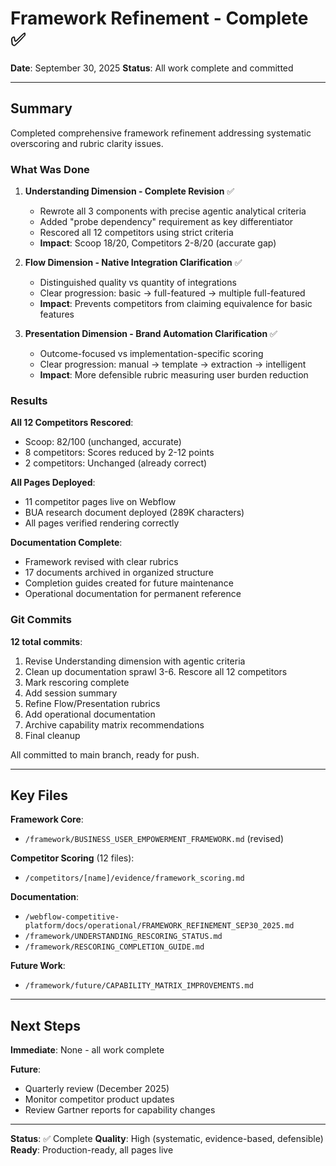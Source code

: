 # Framework Refinement - Complete ✅

**Date**: September 30, 2025
**Status**: All work complete and committed

---

## Summary

Completed comprehensive framework refinement addressing systematic overscoring and rubric clarity issues.

### What Was Done

1. **Understanding Dimension - Complete Revision** ✅
   - Rewrote all 3 components with precise agentic analytical criteria
   - Added "probe dependency" requirement as key differentiator
   - Rescored all 12 competitors using strict criteria
   - **Impact**: Scoop 18/20, Competitors 2-8/20 (accurate gap)

2. **Flow Dimension - Native Integration Clarification** ✅
   - Distinguished quality vs quantity of integrations
   - Clear progression: basic → full-featured → multiple full-featured
   - **Impact**: Prevents competitors from claiming equivalence for basic features

3. **Presentation Dimension - Brand Automation Clarification** ✅
   - Outcome-focused vs implementation-specific scoring
   - Clear progression: manual → template → extraction → intelligent
   - **Impact**: More defensible rubric measuring user burden reduction

### Results

**All 12 Competitors Rescored**:
- Scoop: 82/100 (unchanged, accurate)
- 8 competitors: Scores reduced by 2-12 points
- 2 competitors: Unchanged (already correct)

**All Pages Deployed**:
- 11 competitor pages live on Webflow
- BUA research document deployed (289K characters)
- All pages verified rendering correctly

**Documentation Complete**:
- Framework revised with clear rubrics
- 17 documents archived in organized structure
- Completion guides created for future maintenance
- Operational documentation for permanent reference

### Git Commits

**12 total commits**:
1. Revise Understanding dimension with agentic criteria
2. Clean up documentation sprawl
3-6. Rescore all 12 competitors
7. Mark rescoring complete
8. Add session summary
9. Refine Flow/Presentation rubrics
10. Add operational documentation
11. Archive capability matrix recommendations
12. Final cleanup

All committed to main branch, ready for push.

---

## Key Files

**Framework Core**:
- `/framework/BUSINESS_USER_EMPOWERMENT_FRAMEWORK.md` (revised)

**Competitor Scoring** (12 files):
- `/competitors/[name]/evidence/framework_scoring.md`

**Documentation**:
- `/webflow-competitive-platform/docs/operational/FRAMEWORK_REFINEMENT_SEP30_2025.md`
- `/framework/UNDERSTANDING_RESCORING_STATUS.md`
- `/framework/RESCORING_COMPLETION_GUIDE.md`

**Future Work**:
- `/framework/future/CAPABILITY_MATRIX_IMPROVEMENTS.md`

---

## Next Steps

**Immediate**: None - all work complete

**Future**:
- Quarterly review (December 2025)
- Monitor competitor product updates
- Review Gartner reports for capability changes

---

**Status**: ✅ Complete
**Quality**: High (systematic, evidence-based, defensible)
**Ready**: Production-ready, all pages live
